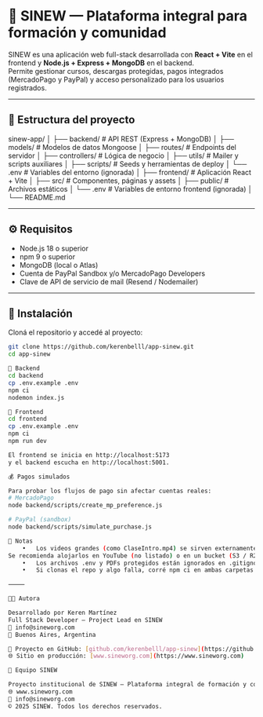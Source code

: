 # 🧩 SINEW — Plataforma integral para formación y comunidad

SINEW es una aplicación web full-stack desarrollada con **React + Vite** en el frontend y **Node.js + Express + MongoDB** en el backend.  
Permite gestionar cursos, descargas protegidas, pagos integrados (MercadoPago y PayPal) y acceso personalizado para los usuarios registrados.

---

## 🚀 Estructura del proyecto

sinew-app/
│
├── backend/         # API REST (Express + MongoDB)
│   ├── models/      # Modelos de datos Mongoose
│   ├── routes/      # Endpoints del servidor
│   ├── controllers/ # Lógica de negocio
│   ├── utils/       # Mailer y scripts auxiliares
│   ├── scripts/     # Seeds y herramientas de deploy
│   └── .env         # Variables del entorno (ignorada)
│
├── frontend/        # Aplicación React + Vite
│   ├── src/         # Componentes, páginas y assets
│   ├── public/      # Archivos estáticos
│   └── .env         # Variables de entorno frontend (ignorada)
│
└── README.md

---

## ⚙️ Requisitos

- Node.js 18 o superior  
- npm 9 o superior  
- MongoDB (local o Atlas)  
- Cuenta de PayPal Sandbox y/o MercadoPago Developers  
- Clave de API de servicio de mail (Resend / Nodemailer)

---

## 🧠 Instalación

Cloná el repositorio y accedé al proyecto:

```bash
git clone https://github.com/kerenbelll/app-sinew.git
cd app-sinew

🔹 Backend
cd backend
cp .env.example .env
npm ci
nodemon index.js

🔹 Frontend
cd frontend
cp .env.example .env
npm ci
npm run dev

El frontend se inicia en http://localhost:5173
y el backend escucha en http://localhost:5001.

💰 Pagos simulados

Para probar los flujos de pago sin afectar cuentas reales:
# MercadoPago
node backend/scripts/create_mp_preference.js

# PayPal (sandbox)
node backend/scripts/simulate_purchase.js

🧾 Notas
	•	Los videos grandes (como ClaseIntro.mp4) se sirven externamente y no forman parte del repo.
Se recomienda alojarlos en YouTube (no listado) o en un bucket (S3 / R2) y enlazarlos desde el frontend.
	•	Los archivos .env y PDFs protegidos están ignorados en .gitignore.
	•	Si clonas el repo y algo falla, corré npm ci en ambas carpetas para reinstalar dependencias limpias.

⸻

👩‍💻 Autora

Desarrollado por Keren Martínez
Full Stack Developer — Project Lead en SINEW
📧 info@sineworg.com
📍 Buenos Aires, Argentina

🔗 Proyecto en GitHub: [github.com/kerenbelll/app-sinew](https://github.com/kerenbelll/app-sinew)
🌐 Sitio en producción: [www.sineworg.com](https://www.sineworg.com)

👥 Equipo SINEW

Proyecto institucional de SINEW — Plataforma integral de formación y comunidad
🌐 www.sineworg.com
📧 info@sineworg.com
© 2025 SINEW. Todos los derechos reservados.
